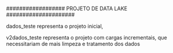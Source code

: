################## PROJETO DE DATA LAKE #####################

dados_teste representa o projeto inicial,


v2dados_teste representa o projeto com cargas incrementais, que necessitariam de mais limpeza e tratamento dos dados
